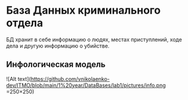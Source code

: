 # База Данных криминального отдела
БД хранит в себе информацию о людях, местах приступлений, ходе дела и другую информацию о убийстве.

## Инфологическая модель

![Alt text](https://github.com/vnikolaenko-dev/ITMO/blob/main/1%20year/DataBases/lab1/pictures/info.png =250×250)
